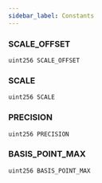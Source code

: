 ```yaml
---
sidebar_label: Constants
---
```


### SCALE_OFFSET

```solidity
uint256 SCALE_OFFSET
```

### SCALE

```solidity
uint256 SCALE
```

### PRECISION

```solidity
uint256 PRECISION
```

### BASIS_POINT_MAX

```solidity
uint256 BASIS_POINT_MAX
```

